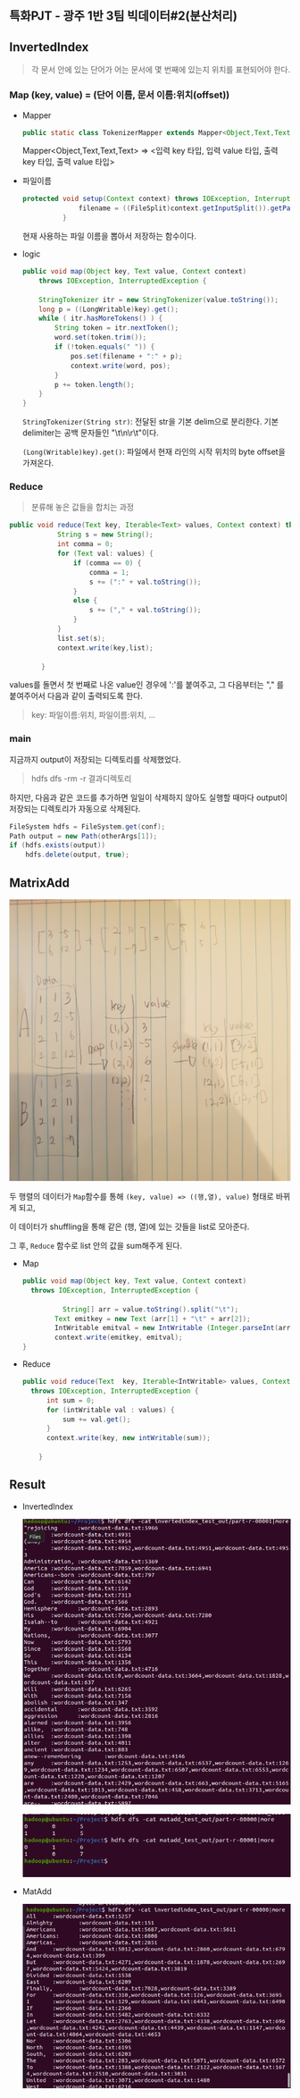 ## 특화PJT - 광주 1반 3팀 빅데이터#2(분산처리)

## InvertedIndex 

> 각 문서 안에 있는 단어가 어는 문서에 몇 번째에 있는지 위치를 표현되어야 한다.



### Map (key, value) = (단어 이름, 문서 이름:위치(offset))

- Mapper

  ```java
  public static class TokenizerMapper extends Mapper<Object,Text,Text,Text> 
  ```

  Mapper<Object,Text,Text,Text> => <입력 key 타입, 입력 value 타입, 출력 key 타입, 출력 value 타입>

- 파일이름

  ```java
  protected void setup(Context context) throws IOException, InterruptedException {
  				filename = ((FileSplit)context.getInputSplit()).getPath().getName();
  			}	
  ```

  현재 사용하는 파일 이름을 뽑아서 저장하는 함수이다.

- logic

  ```java
  public void map(Object key, Text value, Context context)
      throws IOException, InterruptedException {
  
      StringTokenizer itr = new StringTokenizer(value.toString());
      long p = ((LongWritable)key).get();
      while ( itr.hasMoreTokens() ) {
          String token = itr.nextToken();
          word.set(token.trim());
          if (!token.equals(" ")) {
              pos.set(filename + ":" + p);
              context.write(word, pos);
          }
          p += token.length();
      }
  }
  ```

  `StringTokenizer(String str)`: 전달된 str을 기본 delim으로 분리한다. 기본 delimiter는 공백 문자들인 "\t\n\r\t"이다. 

  `(Long(Writable)key).get()`:  파일에서 현재 라인의 시작 위치의 byte offset을 가져온다.



### Reduce

>  분류해 놓은 값들을 합치는 과정

```java
public void reduce(Text key, Iterable<Text> values, Context context) throws IOException, InterruptedException {
			String s = new String();
			int comma = 0;
			for (Text val: values) {
				if (comma == 0) {
					comma = 1;
					s += (":" + val.toString());
				}
				else {
					s += ("," + val.toString());
				}
			}
			list.set(s);
			context.write(key,list);
		
		}
```

values를 돌면서 첫 번째로 나온 value인 경우에 ':'를 붙여주고, 그 다음부터는 "," 를 붙여주어서 다음과 같이 출력되도록 한다.

> key: 파일이름:위치, 파일이름:위치, ...





### main

지금까지 output이 저장되는 디렉토리를 삭제했었다.

> hdfs dfs -rm -r 결과디렉토리

하지만, 다음과 같은 코드를 추가하면 일일이 삭제하지 않아도 실행할 때마다 output이 저장되는 디렉토리가 자동으로 삭제된다.

```java
FileSystem hdfs = FileSystem.get(conf);
Path output = new Path(otherArgs[1]);
if (hdfs.exists(output))
    hdfs.delete(output, true);
```





## MatrixAdd

![MatrixAdd](../img/MatrixAdd.jpg)

두 행렬의 데이터가 `Map`함수를 통해 `(key, value) => ((행,열), value)` 형태로 바뀌게 되고,

이 데이터가 shuffling을 통해 같은 (행, 열)에 있는 갓들을 list로 모아준다. 

그 후, `Reduce` 함수로 list 안의 값을 sum해주게 된다.



- Map

  ```java
  public void map(Object key, Text value, Context context)
  	throws IOException, InterruptedException {
  	
        	String[] arr = value.toString().split("\t");
          Text emitkey = new Text (arr[1] + "\t" + arr[2]);
          IntWritable emitval = new IntWritable (Integer.parseInt(arr[3]));
          context.write(emitkey, emitval);
  }
  ```

- Reduce

  ```java
  public void reduce(Text  key, Iterable<IntWritable> values, Context  context) 
  	throws IOException, InterruptedException {
  		int sum = 0;	
  		for (intWritable val : values) {
  			sum += val.get();
  		}
  		context.write(key, new intWritable(sum));
  
      }
  ```

  



## Result

- InvertedIndex

  ![inverted_00001](../img/inverted_00001.PNG)

  

  ![matadd_result](../img/matadd_result.PNG)



- MatAdd

  ![inverted_00000](../img/inverted_00000.PNG)  